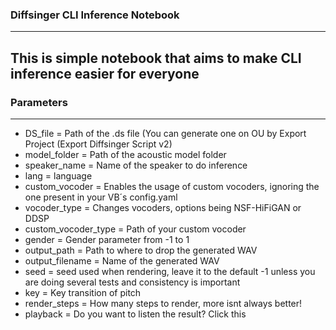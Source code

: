 ### Diffsinger CLI Inference Notebook
----
This is simple notebook that aims to make CLI inference easier for everyone
----

### Parameters
-----
- DS_file = Path of the .ds file (You can generate one on OU by Export Project (Export Diffsinger Script v2)
- model_folder = Path of the acoustic model folder
- speaker_name = Name of the speaker to do inference
- lang = language
- custom_vocoder = Enables the usage of custom vocoders, ignoring the one present in your VB´s config.yaml
- vocoder_type = Changes vocoders, options being NSF-HiFiGAN or DDSP
- custom_vocoder_type = Path of your custom vocoder
- gender = Gender parameter from -1 to 1
- output_path = Path to where to drop the generated WAV
- output_filename = Name of the generated WAV
- seed = seed used when rendering, leave it to the default -1 unless you are doing several tests and consistency is important
- key = Key transition of pitch
- render_steps = How many steps to render, more isnt always better!
- playback = Do you want to listen the result? Click this
